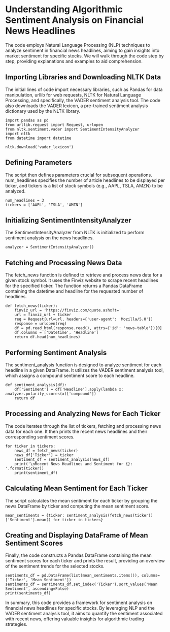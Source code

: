 # Understanding Algorithmic Sentiment Analysis on Financial News Headlines

The code employs Natural Language Processing (NLP) techniques to analyze sentiment in financial news headlines, aiming to gain insights into market sentiment for specific stocks. We will walk through the code step by step, providing explanations and examples to aid comprehension.

## Importing Libraries and Downloading NLTK Data
The initial lines of code import necessary libraries, such as Pandas for data manipulation, urllib for web requests, NLTK for Natural Language Processing, and specifically, the VADER sentiment analysis tool. The code also downloads the VADER lexicon, a pre-trained sentiment analysis dictionary used by the NLTK library.

```
import pandas as pd
from urllib.request import Request, urlopen
from nltk.sentiment.vader import SentimentIntensityAnalyzer
import nltk
from datetime import datetime

nltk.download('vader_lexicon')
```

## Defining Parameters
The script then defines parameters crucial for subsequent operations. num_headlines specifies the number of article headlines to be displayed per ticker, and tickers is a list of stock symbols (e.g., AAPL, TSLA, AMZN) to be analyzed.
```
num_headlines = 3
tickers = ['AAPL', 'TSLA', 'AMZN']
```

## Initializing SentimentIntensityAnalyzer
The SentimentIntensityAnalyzer from NLTK is initialized to perform sentiment analysis on the news headlines.
```
analyzer = SentimentIntensityAnalyzer()
```
## Fetching and Processing News Data
The fetch_news function is defined to retrieve and process news data for a given stock symbol. It uses the Finviz website to scrape recent headlines for the specified ticker. The function returns a Pandas DataFrame containing the datetime and headline for the requested number of headlines.
```
def fetch_news(ticker):
    finviz_url = 'https://finviz.com/quote.ashx?t='
    url = finviz_url + ticker
    req = Request(url=url, headers={'user-agent': 'Mozilla/5.0'})
    response = urlopen(req)
    df = pd.read_html(response.read(), attrs={'id': 'news-table'})[0]
    df.columns = ['Datetime', 'Headline']
    return df.head(num_headlines)
```
## Performing Sentiment Analysis
The sentiment_analysis function is designed to analyze sentiment for each headline in a given DataFrame. It utilizes the VADER sentiment analysis tool, which assigns a compound sentiment score to each headline.
```
def sentiment_analysis(df):
    df['Sentiment'] = df['Headline'].apply(lambda x: analyzer.polarity_scores(x)['compound'])
    return df
```
## Processing and Analyzing News for Each Ticker
The code iterates through the list of tickers, fetching and processing news data for each one. It then prints the recent news headlines and their corresponding sentiment scores.
```
for ticker in tickers:
    news_df = fetch_news(ticker)
    news_df['Ticker'] = ticker
    sentiment_df = sentiment_analysis(news_df)
    print('\nRecent News Headlines and Sentiment for {}: '.format(ticker))
    print(sentiment_df)
```
## Calculating Mean Sentiment for Each Ticker
The script calculates the mean sentiment for each ticker by grouping the news DataFrame by ticker and computing the mean sentiment score.
```
mean_sentiments = {ticker: sentiment_analysis(fetch_news(ticker))['Sentiment'].mean() for ticker in tickers}
```
## Creating and Displaying DataFrame of Mean Sentiment Scores
Finally, the code constructs a Pandas DataFrame containing the mean sentiment scores for each ticker and prints the result, providing an overview of the sentiment trends for the selected stocks.
```
sentiments_df = pd.DataFrame(list(mean_sentiments.items()), columns=['Ticker', 'Mean Sentiment'])
sentiments_df = sentiments_df.set_index('Ticker').sort_values('Mean Sentiment', ascending=False)
print(sentiments_df)
```
In summary, this code provides a framework for sentiment analysis on financial news headlines for specific stocks. By leveraging NLP and the VADER sentiment analysis tool, it aims to quantify the sentiment associated with recent news, offering valuable insights for algorithmic trading strategies.
